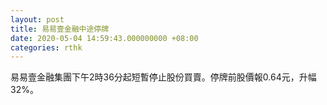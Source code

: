 ```yaml
---
layout: post
title: 易易壹金融中途停牌
date: 2020-05-04 14:59:43.000000000 +08:00
categories: rthk
---
```


易易壹金融集團下午2時36分起短暫停止股份買賣。停牌前股價報0.64元，升幅32%。
